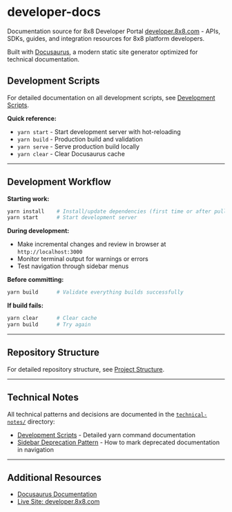 # developer-docs

Documentation source for 8x8 Developer Portal [developer.8x8.com](https://developer.8x8.com/) - APIs, SDKs, guides, and integration resources for 8x8 platform developers.

Built with [Docusaurus](https://docusaurus.io/), a modern static site generator optimized for technical documentation.

## Development Scripts

For detailed documentation on all development scripts, see [Development Scripts](technical-notes/development-scripts.md).

**Quick reference:**
- `yarn start` - Start development server with hot-reloading
- `yarn build` - Production build and validation
- `yarn serve` - Serve production build locally
- `yarn clear` - Clear Docusaurus cache

---

## Development Workflow

**Starting work:**
```bash
yarn install    # Install/update dependencies (first time or after pulling changes)
yarn start      # Start development server
```

**During development:**
- Make incremental changes and review in browser at `http://localhost:3000`
- Monitor terminal output for warnings or errors
- Test navigation through sidebar menus

**Before committing:**
```bash
yarn build      # Validate everything builds successfully
```

**If build fails:**
```bash
yarn clear      # Clear cache
yarn build      # Try again
```

---

## Repository Structure

For detailed repository structure, see [Project Structure](technical-notes/project-structure.md).

---

## Technical Notes

All technical patterns and decisions are documented in the [`technical-notes/`](technical-notes/) directory:

- [Development Scripts](technical-notes/development-scripts.md) - Detailed yarn command documentation
- [Sidebar Deprecation Pattern](technical-notes/sidebar-deprecation-pattern.md) - How to mark deprecated documentation in navigation

---

## Additional Resources

- [Docusaurus Documentation](https://docusaurus.io/docs)
- [Live Site: developer.8x8.com](https://developer.8x8.com)
